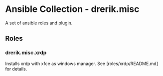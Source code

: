 # Ansible Collection - drerik.misc

A set of ansible roles and plugin.

## Roles

### drerik.misc.xrdp

Installs xrdp with xfce as windows manager. See [roles/xrdp/README.md] for details.

